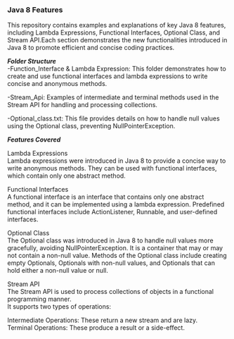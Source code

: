### Java 8 Features
This repository contains examples and explanations of key Java 8 features, including Lambda Expressions, Functional Interfaces, Optional Class, and Stream API.Each section demonstrates the new functionalities introduced in Java 8 to promote efficient and concise coding practices.<br>

***Folder Structure***<br>
-Function_Interface & Lambda Expression: This folder demonstrates how to create and use functional interfaces and lambda expressions to write concise and anonymous methods.<br>

-Stream_Api: Examples of intermediate and terminal methods used in the Stream API for handling and processing collections.<br>

-Optional_class.txt: This file provides details on how to handle null values using the Optional class, preventing NullPointerException.<br>

***Features Covered***

Lambda Expressions<br>
Lambda expressions were introduced in Java 8 to provide a concise way to write anonymous methods. They can be used with functional interfaces, which contain only one abstract method.<br>

Functional Interfaces<br> 
A functional interface is an interface that contains only one abstract method, and it can be implemented using a lambda expression. Predefined functional interfaces include ActionListener, Runnable, and user-defined interfaces.<br>

Optional Class<br> 
The Optional class was introduced in Java 8 to handle null values more gracefully, avoiding NullPointerException. It is a container that may or may not contain a non-null value. Methods of the Optional class include creating empty Optionals, Optionals with non-null values, and Optionals that can hold either a non-null value or null.<br>

Stream API<br> 
The Stream API is used to process collections of objects in a functional programming manner. <br> It supports two types of operations:<br>

Intermediate Operations: These return a new stream and are lazy.<br>
Terminal Operations: These produce a result or a side-effect.<br>
